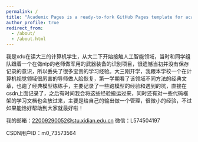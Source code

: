```yaml
---
permalink: /
title: "Academic Pages is a ready-to-fork GitHub Pages template for academic personal websites"
author_profile: true
redirect_from: 
  - /about/
  - /about.html
---
```


我是xdu在读大三的计算机学生，从大二下开始接触人工智能领域，当时和同学组队跟着一个在做nlp的老师做军用的武器装备的识别项目，很遗憾当初并没有保存记录的意识，所以丢失了很多宝贵的学习经验。大三刚开学，我跟本学校一个在计算机视觉领域很厉害的导师做人脸恢复，第一学期看了该领域不同方法的经典文章，也跑了经典模型练练手，主要记录了一些跑模型的经验和遇到的坑，直接在csdn上面记录了，之后有时间我会将这些经验搬运过来，同时还有对一些代码框架的学习文档也会放过来，主要是给自己的输出做一个管理，很微小的经验，不过如果能恰好帮助到大家就最好啦！

我的邮箱：22009290052@stu.xidian.edu.cn  微信：L574504197 

CSDN用户ID：m0_73573564

